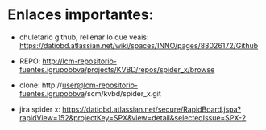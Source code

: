 # Enlaces importantes: 

* chuletario github, rellenar lo que veais: 
https://datiobd.atlassian.net/wiki/spaces/INNO/pages/88026172/Github

* REPO:
http://lcm-repositorio-fuentes.igrupobbva/projects/KVBD/repos/spider_x/browse

* clone: 
http://user@lcm-repositorio-fuentes.igrupobbva/scm/kvbd/spider_x.git

* jira spider x: 
https://datiobd.atlassian.net/secure/RapidBoard.jspa?rapidView=152&projectKey=SPX&view=detail&selectedIssue=SPX-2

